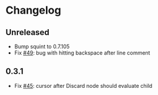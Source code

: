 # Changelog

## Unreleased

- Bump squint to 0.7.105
- Fix [#49](https://github.com/nextjournal/clojure-mode/issues/49): bug with hitting backspace after line comment

## 0.3.1

- Fix [#45](https://github.com/nextjournal/clojure-mode/issues/45): cursor after Discard node should evaluate child
